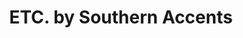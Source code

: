 ---
title: "ETC. by Southern Accents"
url: /fredericksburg/etc-by-southern-accents/
shop: furniture
---